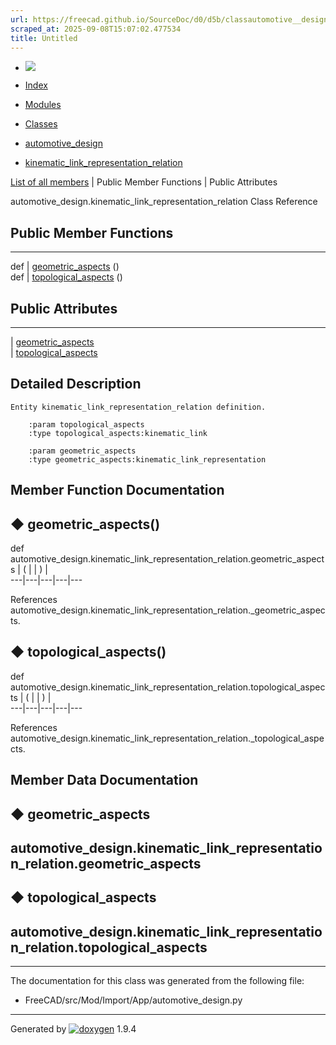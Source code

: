 ```yaml
---
url: https://freecad.github.io/SourceDoc/d0/d5b/classautomotive__design_1_1kinematic__link__representation__relation.html
scraped_at: 2025-09-08T15:07:02.477534
title: Untitled
---
```


  * [ ![](https://www.freecad.org/svg/logo-freecad.svg) ](https://freecadweb.org "FreeCAD")
  * [Index](../../index.html "Index")
  * [Modules](../../modules.html "Modules list")
  * [Classes](../../annotated.html "Annotated list")

  * [automotive_design](../../d4/ddf/namespaceautomotive__design.html)
  * [kinematic_link_representation_relation](../../d0/d5b/classautomotive__design_1_1kinematic__link__representation__relation.html)

[List of all members](../../d3/d9e/classautomotive__design_1_1kinematic__link__representation__relation-members.html) | Public Member Functions | Public Attributes

automotive_design.kinematic_link_representation_relation Class Reference

##  Public Member Functions  
  
---  
def | [geometric_aspects](../../d0/d5b/classautomotive__design_1_1kinematic__link__representation__relation.html#a0b8adad1779b151a713897e211d0a545) ()  
def | [topological_aspects](../../d0/d5b/classautomotive__design_1_1kinematic__link__representation__relation.html#a9fbd99937985f2ef768bd7ca18768eb5) ()  
  
##  Public Attributes  
  
---  
|
[geometric_aspects](../../d0/d5b/classautomotive__design_1_1kinematic__link__representation__relation.html#a59371d5cfd2ccaccd96bd051591a01f7)  
|
[topological_aspects](../../d0/d5b/classautomotive__design_1_1kinematic__link__representation__relation.html#a31f90ecaab2b10c44a1fb5bab33329c0)  
  
## Detailed Description

    
    
    Entity kinematic_link_representation_relation definition.
    
        :param topological_aspects
        :type topological_aspects:kinematic_link
    
        :param geometric_aspects
        :type geometric_aspects:kinematic_link_representation

## Member Function Documentation

## ◆ geometric_aspects()

def automotive_design.kinematic_link_representation_relation.geometric_aspects  | ( | | ) |   
---|---|---|---|---  
  
References
automotive_design.kinematic_link_representation_relation._geometric_aspects.

## ◆ topological_aspects()

def automotive_design.kinematic_link_representation_relation.topological_aspects  | ( | | ) |   
---|---|---|---|---  
  
References
automotive_design.kinematic_link_representation_relation._topological_aspects.

## Member Data Documentation

## ◆ geometric_aspects

automotive_design.kinematic_link_representation_relation.geometric_aspects  
---  
  
## ◆ topological_aspects

automotive_design.kinematic_link_representation_relation.topological_aspects  
---  
  
* * *

The documentation for this class was generated from the following file:

  * FreeCAD/src/Mod/Import/App/automotive_design.py

* * *

Generated by
[![doxygen](../../doxygen.svg)](https://www.doxygen.org/index.html) 1.9.4

